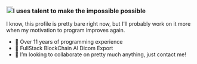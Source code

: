 ### <img src="https://user-images.githubusercontent.com/1303154/88677602-1635ba80-d120-11ea-84d8-d263ba5fc3c0.gif" height="18" alt="Wave">I uses talent to make the impossible possible

I know, this profile is pretty bare right now, but I'll probably work on it more when my motivation to program improves again.
- 🔭 Over 11 years of programming experience
- 🌱 FullStack BlockChain AI Dicom Export
- 👋 I’m looking to collaborate on pretty much anything, just contact me!
